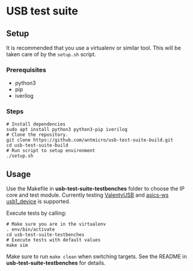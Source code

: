 # USB test suite

## Setup

It is recommended that you use a virtualenv or similar tool.
This will be taken care of by the `setup.sh` script.

### Prerequisites

* python3
* pip
* iverilog

### Steps

```
# Install dependencies
sudo apt install python3 python3-pip iverilog
# Clone the repository.
git clone https://github.com/antmicro/usb-test-suite-build.git
cd usb-test-suite-build
# Run script to setup environment
./setup.sh
```

## Usage

Use the Makefile in **usb-test-suite-testbenches** folder to choose the IP core and test module.
Currently testing [ValentyUSB](https://github.com/im-tomu/valentyusb) and [asics-ws usb1_device](https://github.com/www-asics-ws/usb1_device) is supported.

Execute tests by calling:

```
# Make sure you are in the virtualenv
. env/bin/activate
cd usb-test-suite-testbenches
# Execute tests with default values
make sim
```

Make sure to run `make clean` when switching targets. See the README in **usb-test-suite-testbenches** for details.
